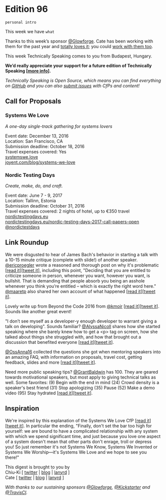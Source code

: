 # Edition 96

`personal intro`

This week we have `what`

Thanks to this week’s sponsor [@Glowforge](https://twitter.com/glowforge). Cate has been working with them for the past year and [totally loves it](http://www.catehuston.com/blog/2015/10/21/lasers-and-practical-skills/); you could [work with them too](https://glowforge.com/jobs/).

This week Technically Speaking comes to you from Budapest, Hungary.

**We’d really appreciate your support for a future edition of Technically Speaking [[more info](http://www.techspeak.email/sponsorship/)].**  

*Technically Speaking is Open Source, which means you can find everything on [GitHub](https://github.com/catehstn/technically-speaking/) and you can also [submit issues](https://github.com/catehstn/technically-speaking/issues/new) with CfPs and content!*  

## Call for Proposals

### Systems We Love
*A one-day single-track gathering for systems lovers*

Event date: December 13, 2016  
Location: San Francisco, CA  
Submission deadline: October 18, 2016  
Travel expenses covered: Yes  
[systemswe.love](http://systemswe.love/)  
[joyent.com/blog/systems-we-love](https://www.joyent.com/blog/systems-we-love)


### Nordic Testing Days
*Create, make, do, and craft.*

Event date: June 7 - 9, 2017  
Location: Tallinn, Estonia  
Submission deadline: October 31, 2016  
Travel expenses covered: 2 nights of hotel, up to €350 travel  
[nordictestingdays.eu](http://nordictestingdays.eu)  
[nordictestingdays.eu/nordic-testing-days-2017-call-papers-open](http://nordictestingdays.eu/nordic-testing-days-2017-call-papers-open)  
[@nordictestdays](https://twitter.com/nordictestdays)


## Link Roundup

We were disgusted to hear of James Bach's behavior in starting a talk with a 10-15 minute critique (complete with slide!) of another speaker. [@ericproegler](http://twitter.com/ericproegler) wrote a reasoned and thorough post on why it's problematic [[read it](http://testingthoughts.com/ericproegler/?p=976)][[tweet it](https://twitter.com/home?status=On%20Calling%20People%20Out%20by%20%40ericproegler%20http%3A//testingthoughts.com/ericproegler/?p=976%20via%20%40techspeakdigest)], including this point, "Deciding that you are entitled to criticize someone in person, whenever you want, however you want, is bullshit. That is demanding that people absorb you being an asshole whenever you think you’re entitled – which is exactly the right word here." [@maaretp](http://twitter.com/maaretp) also shared her own account of what happened [[read it](http://visible-quality.blogspot.com/2016/09/slide-incident-long-version.html)][[tweet it](https://twitter.com/home?status=Slide%20incident%2C%20the%20long%20version%20by%20%40maaretp%20http%3A//visible-quality.blogspot.com/2016/09/slide-incident-long-version.html%20via%20%40techspeakdigest)].

Lovely write up from Beyond the Code 2016 from [@kmoir](http://twitter.com/kmoir) [[read it](http://relengofthenerds.blogspot.co.uk/2016/09/beyond-code-2016-recap.html)][[tweet it](https://twitter.com/home?status=Releng%20of%20the%20Nerds%3A%20Beyond%20the%20Code%202016%20recap%20by%20%40kmoir%20http%3A//relengofthenerds.blogspot.co.uk/2016/09/beyond-code-2016-recap.html%20via%20%40techspeakdigest)]. Sounds like another great event!

"I don’t see myself as a developer-y enough developer to warrant giving a talk on developing". Sounds familiar?
[@AlyssaNicoll](https://twitter.com/AlyssaNicoll) shares how she started speaking where she barely knew how to get a &lt;p&gt; tag on screen, how she talked about things she struggled with, and how that brought out a discussion that benefited everyone [[read it](https://alyssamichelle.svbtle.com/im-not-good-enough-to-give-a-talk)][[tweet it](https://twitter.com/home?status=I'm%20not%20a%20developer-y%20enough%20developer%20to%20talk%20on%20developing%20by%20%40AlyssaNicoll%20https%3A//alyssamichelle.svbtle.com/im-not-good-enough-to-give-a-talk%20via%20%40techspeakdigest)].

[@OssAnna16](https://twitter.com/OssAnna16) collected the questions she got when mentoring speakers into an amazing FAQ, with information on proposals, travel cost, getting feedback, slides and more [[read it](http://anna-oz.tumblr.com/post/150934823825/conference-speaking-faq)][[tweet it](https://twitter.com/home?status=Conference%20speaking%20FAQ%20by%20%40OssAnna16%20http%3A//anna-oz.tumblr.com/post/150934823825/conference-speaking-faq%20via%20%40techspeakdigest)].

Need more public speaking tips? [@GrantBaldwin](https://twitter.com/GrantBaldwin) has 100. They are geared towards motivational speakers, but most apply to giving technical talks as well. Some favorites: (9) Begin with the end in mind (24) Crowd density is a speaker's best friend (31) Stop apologizing (35) Pause (52) Make a demo video (95) Stay hydrated [[read it](http://thespeakerlab.com/100-motivational-speaker-tips/)][[tweet it](https://twitter.com/home?status=100%20Public%20Speaking%20Tips%20by%20%40grantbaldwin%20http%3A//thespeakerlab.com/100-motivational-speaker-tips%20via%20%40techspeakdigest)].

## Inspiration

We're inspired by this explanation of the Systems We Love CfP [[read it](https://www.joyent.com/blog/submitting-to-systems-we-love)][[tweet it](https://twitter.com/home?status=Joyent%20%7C%20Submitting%20to%20Systems%20We%20Love%20https%3A//www.joyent.com/blog/submitting-to-systems-we-love%20via%20%40techspeakdigest)]. In particular the ending, "Finally, don't set the bar too high for yourself: we are bound to have a complicated relationship with any system with which we spend significant time, and just because you love one aspect of a system doesn't mean that other parts don't enrage, troll or depress you! So just remember it's not Systems We Know, Systems We Invented or Systems We Worship—it's Systems We Love and we hope to see you there!"


This digest is brought to you by  
Chiu-Ki [ [twitter](https://twitter.com/chiuki) | [blog](http://blog.sqisland.com/) | [lanyrd](http://lanyrd.com/profile/chiuki/) ]  
Cate [ [twitter](https://twitter.com/catehstn) | [blog](http://www.catehuston.com/blog/) | [lanyrd](http://lanyrd.com/profile/catehstn/) ]

*With thanks to our sustaining sponsors [@Glowforge](http://twitter.com/glowforge), [@Kickstarter](http://twitter.com/kickstarter) and [@TravisCI](http://twitter.com/travisci).*
